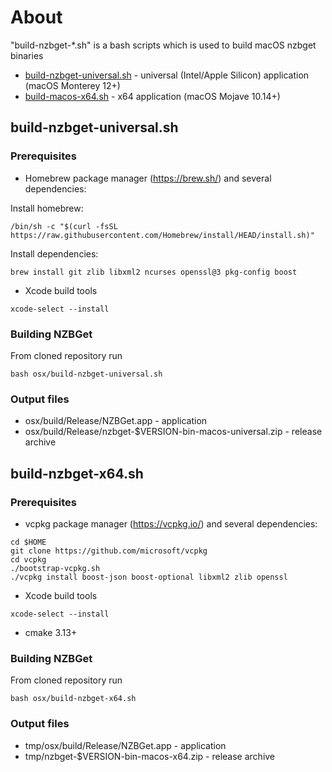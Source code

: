 # About
"build-nzbget-*.sh" is a bash scripts which is used to build macOS nzbget binaries
- [build-nzbget-universal.sh](#build-nzbget-universalsh) - universal (Intel/Apple Silicon) application  (macOS Monterey 12+)
- [build-macos-x64.sh](#build-nzbget-x64sh) - x64 application (macOS Mojave 10.14+)

## build-nzbget-universal.sh

### Prerequisites
- Homebrew package manager (https://brew.sh/) and several dependencies:

Install homebrew:
```
/bin/sh -c "$(curl -fsSL https://raw.githubusercontent.com/Homebrew/install/HEAD/install.sh)"
```
Install dependencies:
```
brew install git zlib libxml2 ncurses openssl@3 pkg-config boost
```

- Xcode build tools
```
xcode-select --install
```

### Building NZBGet
From cloned repository run
```
bash osx/build-nzbget-universal.sh
```

### Output files
- osx/build/Release/NZBGet.app - application
- osx/build/Release/nzbget-$VERSION-bin-macos-universal.zip - release archive

## build-nzbget-x64.sh

### Prerequisites
- vcpkg package manager (https://vcpkg.io/) and several dependencies:
```
cd $HOME
git clone https://github.com/microsoft/vcpkg
cd vcpkg
./bootstrap-vcpkg.sh
./vcpkg install boost-json boost-optional libxml2 zlib openssl
```
- Xcode build tools
```
xcode-select --install
```
- cmake 3.13+

### Building NZBGet
From cloned repository run
```
bash osx/build-nzbget-x64.sh
```

### Output files
- tmp/osx/build/Release/NZBGet.app - application
- tmp/nzbget-$VERSION-bin-macos-x64.zip - release archive